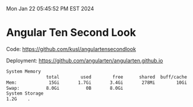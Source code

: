 Mon Jan 22 05:45:52 PM EST 2024

# Angular Ten Second Look

Code: https://github.com/kusl/angulartensecondlook

Deployment: https://github.com/angularten/angularten.github.io

```bash
System Memory
               total        used        free      shared  buff/cache   available
Mem:            15Gi       1.7Gi       3.4Gi       278Mi        10Gi        13Gi
Swap:          8.0Gi          0B       8.0Gi
System Storage
1.2G	.
```
```bash
